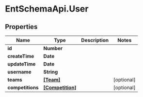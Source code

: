 # EntSchemaApi.User

## Properties
Name | Type | Description | Notes
------------ | ------------- | ------------- | -------------
**id** | **Number** |  | 
**createTime** | **Date** |  | 
**updateTime** | **Date** |  | 
**username** | **String** |  | 
**teams** | [**[Team]**](Team.md) |  | [optional] 
**competitions** | [**[Competition]**](Competition.md) |  | [optional] 
